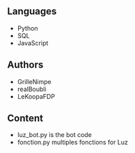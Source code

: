 ## Languages
- Python
- SQL
- JavaScript
## Authors
- GrilleNimpe
- realBoubli
- LeKoopaFDP
## Content
- luz_bot.py is the bot code
- fonction.py multiples fonctions for Luz
